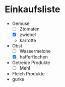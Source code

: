 # Einkaufsliste
- Gemuse
  - [ ] Ztomaten
  - [x] zwiebel
  - karrotte 
- Obst
  - [ ] Wassermelone
  - [x] hafferflochen
- Getreide Produkte
  - [ ] Mehl
- Fleich Produkte
- gurke  